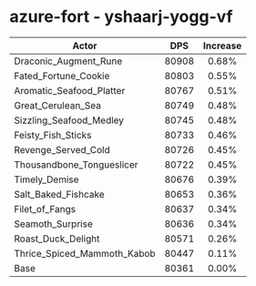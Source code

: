 # azure-fort - yshaarj-yogg-vf
| Actor | DPS | Increase |
|---|:---:|:---:|
|Draconic_Augment_Rune|80908|0.68%|
|Fated_Fortune_Cookie|80803|0.55%|
|Aromatic_Seafood_Platter|80767|0.51%|
|Great_Cerulean_Sea|80749|0.48%|
|Sizzling_Seafood_Medley|80745|0.48%|
|Feisty_Fish_Sticks|80733|0.46%|
|Revenge_Served_Cold|80726|0.45%|
|Thousandbone_Tongueslicer|80722|0.45%|
|Timely_Demise|80676|0.39%|
|Salt_Baked_Fishcake|80653|0.36%|
|Filet_of_Fangs|80637|0.34%|
|Seamoth_Surprise|80636|0.34%|
|Roast_Duck_Delight|80571|0.26%|
|Thrice_Spiced_Mammoth_Kabob|80447|0.11%|
|Base|80361|0.00%|
